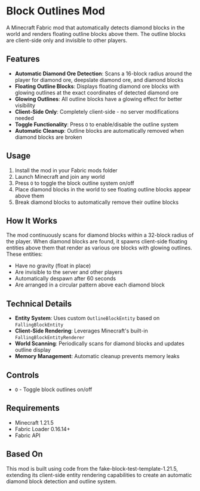 # Block Outlines Mod

A Minecraft Fabric mod that automatically detects diamond blocks in the world and renders floating outline blocks above them. The outline blocks are client-side only and invisible to other players.

## Features

- **Automatic Diamond Ore Detection**: Scans a 16-block radius around the player for diamond ore, deepslate diamond ore, and diamond blocks
- **Floating Outline Blocks**: Displays floating diamond ore blocks with glowing outlines at the exact coordinates of detected diamond ore
- **Glowing Outlines**: All outline blocks have a glowing effect for better visibility
- **Client-Side Only**: Completely client-side - no server modifications needed
- **Toggle Functionality**: Press `O` to enable/disable the outline system
- **Automatic Cleanup**: Outline blocks are automatically removed when diamond blocks are broken

## Usage

1. Install the mod in your Fabric mods folder
2. Launch Minecraft and join any world
3. Press `O` to toggle the block outline system on/off
4. Place diamond blocks in the world to see floating outline blocks appear above them
5. Break diamond blocks to automatically remove their outline blocks

## How It Works

The mod continuously scans for diamond blocks within a 32-block radius of the player. When diamond blocks are found, it spawns client-side floating entities above them that render as various ore blocks with glowing outlines. These entities:

- Have no gravity (float in place)
- Are invisible to the server and other players
- Automatically despawn after 60 seconds
- Are arranged in a circular pattern above each diamond block

## Technical Details

- **Entity System**: Uses custom `OutlineBlockEntity` based on `FallingBlockEntity`
- **Client-Side Rendering**: Leverages Minecraft's built-in `FallingBlockEntityRenderer`
- **World Scanning**: Periodically scans for diamond blocks and updates outline display
- **Memory Management**: Automatic cleanup prevents memory leaks

## Controls

- `O` - Toggle block outlines on/off

## Requirements

- Minecraft 1.21.5
- Fabric Loader 0.16.14+
- Fabric API

## Based On

This mod is built using code from the fake-block-test-template-1.21.5, extending its client-side entity rendering capabilities to create an automatic diamond block detection and outline system.